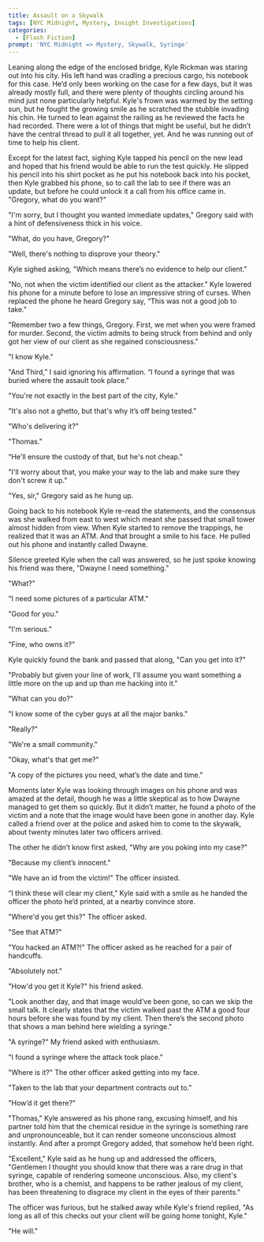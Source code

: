 ```yaml
---
title: Assault on a Skywalk
tags: [NYC Midnight, Mystery, Insight Investigations]
categories:
  - [Flash Fiction]
prompt: 'NYC Midnight => Mystery, Skywalk, Syringe'
---
```

Leaning along the edge of the enclosed bridge, Kyle Rickman was staring out into his city.  His left hand was cradling a precious cargo, his notebook for this case.  He’d only been working on the case for a few days, but it was already mostly full, and there were plenty of thoughts circling around his mind just none particularly helpful.  Kyle's frown was warmed by the setting sun, but he fought the growing smile as he scratched the stubble invading his chin.  He turned to lean against the railing as he reviewed the facts he had recorded.  There were a lot of things that might be useful, but he didn’t have the central thread to pull it all together, yet.  And he was running out of time to help his client.

Except for the latest fact, sighing Kyle tapped his pencil on the new lead and hoped that his friend would be able to run the test quickly.  He slipped his pencil into his shirt pocket as he put his notebook back into his pocket, then Kyle grabbed his phone, so to call the lab to see if there was an update, but before he could unlock it a call from his office came in.<!-- more --> "Gregory, what do you want?"

"I'm sorry, but I thought you wanted immediate updates," Gregory said with a hint of defensiveness thick in his voice.

"What, do you have, Gregory?"

"Well, there's nothing to disprove your theory."

Kyle sighed asking, "Which means there’s no evidence to help our client."

"No, not when the victim identified our client as the attacker.”  Kyle lowered his phone for a minute before to lose an impressive string of curses.  When replaced the phone he heard Gregory say, “This was not a good job to take."

"Remember two a few things, Gregory.  First, we met when you were framed for murder.  Second, the victim admits to being struck from behind and only got her view of our client as she regained consciousness."

"I know Kyle."

"And Third,” I said ignoring his affirmation.  “I found a syringe that was buried where the assault took place."

"You're not exactly in the best part of the city, Kyle."

"It's also not a ghetto, but that's why it’s off being tested."

"Who's delivering it?"

"Thomas."

“He'll ensure the custody of that, but he's not cheap."

"I'll worry about that, you make your way to the lab and make sure they don't screw it up."

"Yes, sir," Gregory said as he hung up.

Going back to his notebook Kyle re-read the statements, and the consensus was she walked from east to west which meant she passed that small tower almost hidden from view.  When Kyle started to remove the trappings, he realized that it was an ATM.  And that brought a smile to his face.  He pulled out his phone and instantly called Dwayne.

Silence greeted Kyle when the call was answered, so he just spoke knowing his friend was there, "Dwayne I need something."

"What?"

"I need some pictures of a particular ATM."

"Good for you."

"I'm serious."

"Fine, who owns it?"

Kyle quickly found the bank and passed that along, "Can you get into it?"

"Probably but given your line of work, I'll assume you want something a little more on the up and up than me hacking into it."

"What can you do?"

"I know some of the cyber guys at all the major banks."

"Really?"

"We're a small community."

"Okay, what's that get me?"

"A copy of the pictures you need, what’s the date and time."

Moments later Kyle was looking through images on his phone and was amazed at the detail, though he was a little skeptical as to how Dwayne managed to get them so quickly.  But it didn’t matter, he found a photo of the victim and a note that the image would have been gone in another day.  Kyle called a friend over at the police and asked him to come to the skywalk, about twenty minutes later two officers arrived.

The other he didn’t know first asked, "Why are you poking into my case?"

"Because my client’s innocent."

"We have an id from the victim!"  The officer insisted.

“I think these will clear my client," Kyle said with a smile as he handed the officer the photo he’d printed, at a nearby convince store.

"Where'd you get this?" The officer asked.

"See that ATM?"

"You hacked an ATM?!" The officer asked as he reached for a pair of handcuffs.

"Absolutely not."

"How'd you get it Kyle?" his friend asked.

"Look another day, and that image would’ve been gone, so can we skip the small talk.  It clearly states that the victim walked past the ATM a good four hours before she was found by my client.  Then there’s the second photo that shows a man behind here wielding a syringe."

"A syringe?"  My friend asked with enthusiasm.

"I found a syringe where the attack took place."

"Where is it?"  The other officer asked getting into my face.

"Taken to the lab that your department contracts out to."

"How’d it get there?"

"Thomas," Kyle answered as his phone rang, excusing himself, and his partner told him that the chemical residue in the syringe is something rare and unpronounceable, but it can render someone unconscious almost instantly.  And after a prompt Gregory added, that somehow he’d been right.

"Excellent," Kyle said as he hung up and addressed the officers, "Gentlemen I thought you should know that there was a rare drug in that syringe, capable of rendering someone unconscious.  Also, my client's brother, who is a chemist, and happens to be rather jealous of my client, has been threatening to disgrace my client in the eyes of their parents."

The officer was furious, but he stalked away while Kyle's friend replied, "As long as all of this checks out your client will be going home tonight, Kyle."

"He will."